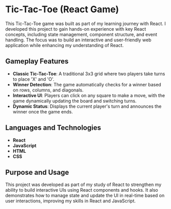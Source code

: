 # Tic-Tac-Toe (React Game)

This Tic-Tac-Toe game was built as part of my learning journey with React. I developed this project to gain hands-on experience with key React concepts, including state management, component structure, and event handling. The focus was to build an interactive and user-friendly web application while enhancing my understanding of React.

## Gameplay Features

- **Classic Tic-Tac-Toe**: A traditional 3x3 grid where two players take turns to place 'X' and 'O'.
- **Winner Detection**: The game automatically checks for a winner based on rows, columns, and diagonals.
- **Interactive UI**: Players can click on any square to make a move, with the game dynamically updating the board and switching turns.
- **Dynamic Status**: Displays the current player's turn and announces the winner once the game ends.

## Languages and Technologies

- **React**
- **JavaScript**
- **HTML**
- **CSS**

## Purpose and Usage

This project was developed as part of my study of React to strengthen my ability to build interactive UIs using React components and hooks. It also demonstrates how to manage state and update the UI in real-time based on user interactions, improving my skills in React and JavaScript.
